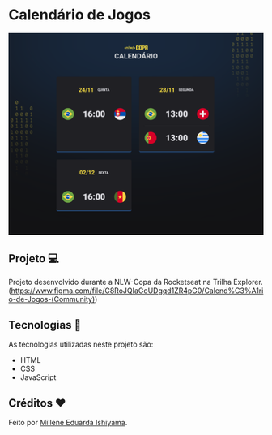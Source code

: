 # Calendário de Jogos
![preview](./preview/Calendario-de-Jogos.png)

## Projeto 💻
Projeto desenvolvido durante a NLW-Copa da Rocketseat na Trilha Explorer. <br>
(https://www.figma.com/file/C8RoJQIaGoUDgqd1ZR4pG0/Calend%C3%A1rio-de-Jogos-(Community))

## Tecnologias 🚀
As tecnologias utilizadas neste projeto são:
- HTML
- CSS
- JavaScript

## Créditos ❤️
Feito por [Millene Eduarda Ishiyama](https://github.com/miishiyama/).
